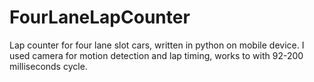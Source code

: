 # FourLaneLapCounter
Lap counter for four lane slot cars, written in python on mobile device. I used camera for motion detection and lap timing, works to with 92-200 milliseconds cycle.
